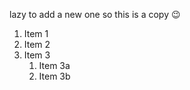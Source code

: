 lazy to add a new one so this is a copy 😉

1. Item 1
2. Item 2
3. Item 3
   1. Item 3a
   2. Item 3b
